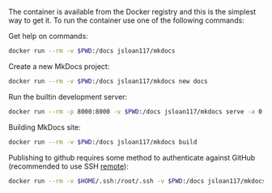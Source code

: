 The container is available from the Docker registry and this is the simplest way to get it.
To run the container use one of the following commands:

Get help on commands:

``` bash
docker run --rm -v $PWD:/docs jsloan117/mkdocs
```

Create a new MkDocs project:

``` bash
docker run --rm -v $PWD:/docs jsloan117/mkdocs new docs
```

Run the builtin development server:

```bash
docker run --rm -p 8000:8000 -v $PWD:/docs jsloan117/mkdocs serve -a 0.0.0.0:8000
```

Building MkDocs site:

```bash
docker run --rm -v $PWD:/docs jsloan117/mkdocs build
```

Publishing to github requires some method to authenticate against GitHub (recommended to use SSH [remote](https://help.github.com/en/github/using-git/changing-a-remotes-url)):

```bash
docker run --rm -v $HOME/.ssh:/root/.ssh -v $PWD:/docs jsloan117/mkdocs gh-deploy
```
